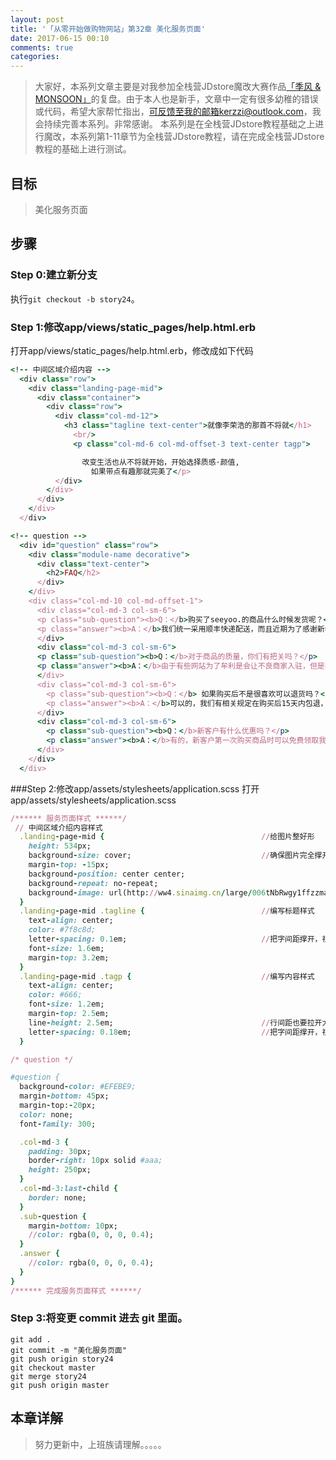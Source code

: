 ```yaml
---
layout: post
title: '「从零开始做购物网站」第32章 美化服务页面'
date: 2017-06-15 00:10
comments: true
categories: 
---
```



> 大家好，本系列文章主要是对我参加全栈营JDstore魔改大赛作品[「季风 & MONSOON」](http://kerzzi.logdown.com/posts/1903205-magic-change-contest-entries-monsoon)的复盘。由于本人也是新手，文章中一定有很多幼稚的错误或代码，希望大家帮忙指出，可反馈至我的邮箱kerzzi@outlook.com，我会持续完善本系列。非常感谢。
> 本系列是在全栈营JDstore教程基础之上进行魔改，本系列第1-11章节为全栈营JDstore教程，请在完成全栈营JDstore教程的基础上进行测试。


## 目标
> 美化服务页面

## 步骤
### Step 0:建立新分支
执行```git checkout -b story24```。

### Step 1:修改app/views/static_pages/help.html.erb
打开app/views/static_pages/help.html.erb，修改成如下代码
```ruby app/views/static_pages/help.html.erb
<!-- 中间区域介绍内容 -->
  <div class="row">
    <div class="landing-page-mid">
      <div class="container">
        <div class="row">
          <div class="col-md-12">
            <h3 class="tagline text-center">就像李荣浩的那首不将就</h1>
              <br/>
              <p class="col-md-6 col-md-offset-3 text-center tagp">

                改变生活也从不将就开始，开始选择质感·颜值,
                  如果带点有趣那就完美了</p>
          </div>
        </div>
      </div>
    </div>
  </div>

<!-- question -->
  <div id="question" class="row">
    <div class="module-name decorative">
      <div class="text-center">
        <h2>FAQ</h2>
      </div>
    </div>
    <div class="col-md-10 col-md-offset-1">
      <div class="col-md-3 col-sm-6">
      <p class="sub-question"><b>Q：</b>购买了seeyoo.的商品什么时候发货呢？</p>
      <p class="answer"><b>A：</b>我们统一采用顺丰快递配送，而且近期为了感谢新老客户的支持，我们专请意大利设计师为商品设计包装礼盒，在我们商城购买5次以上可享受此项服务</p>
      </div>
      <div class="col-md-3 col-sm-6">
      <p class="sub-question"><b>Q：</b>对于商品的质量，你们有把关吗？</p>
      <p class="answer"><b>A：</b>由于有些网站为了牟利是会让不良商家入驻，但是我们在入驻前都会有严格的审查机制，以保证商品的质量，保证消费者的权益是我们的核心任务</p>
      </div>
      <div class="col-md-3 col-sm-6">
        <p class="sub-question"><b>Q：</b> 如果购买后不是很喜欢可以退货吗？</p>
        <p class="answer"><b>A：</b>可以的，我们有相关规定在购买后15天内包退，30天内如有质量问题可找商家包换，所以买了不喜欢也不怕哦</p>
      </div>
      <div class="col-md-3 col-sm-6">
        <p class="sub-question"><b>Q：</b>新客户有什么优惠吗？</p>
        <p class="answer"><b>A：</b>有的，新客户第一次购买商品时可以免费领取我们的6折优惠券，所以有喜欢的尽快趁机购买哦</p>
      </div>
    </div>
  </div>
```

###Step 2:修改app/assets/stylesheets/application.scss
打开app/assets/stylesheets/application.scss
```ruby app/assets/stylesheets/application.scss
/****** 服务页面样式 ******/
 // 中间区域介绍内容样式
  .landing-page-mid {                                   //给图片整好形
    height: 534px;
    background-size: cover;                             //确保图片完全撑开
    margin-top: -15px;
    background-position: center center;
    background-repeat: no-repeat;
    background-image: url(http://ww4.sinaimg.cn/large/006tNbRwgy1ffzzmaueitj31kw18s7wk.jpg);
  }
  .landing-page-mid .tagline {                          //编写标题样式
    text-align: center;
    color: #7f8c8d;
    letter-spacing: 0.1em;                              //把字间距撑开，视觉感更优雅
    font-size: 1.6em;
    margin-top: 3.2em;
  }
  .landing-page-mid .tagp {                             //编写内容样式
    text-align: center;
    color: #666;
    font-size: 1.2em;
    margin-top: 2.5em;
    line-height: 2.5em;                                 //行间距也要拉开大一些
    letter-spacing: 0.18em;                             //把字间距撑开，视觉感更优雅
  }

/* question */

#question {
  background-color: #EFEBE9;
  margin-bottom: 45px;
  margin-top:-20px;
  color: none;
  font-family: 300;

  .col-md-3 {
    padding: 30px;
    border-right: 10px solid #aaa;
    height: 250px;
  }
  .col-md-3:last-child {
    border: none;
  }
  .sub-question {
    margin-bottom: 10px;
    //color: rgba(0, 0, 0, 0.4);
  }
  .answer {
    //color: rgba(0, 0, 0, 0.4);
  }
}
/****** 完成服务页面样式 ******/
```

### Step 3:将变更 commit 进去 git 里面。

```
git add .
git commit -m "美化服务页面"
git push origin story24
git checkout master
git merge story24
git push origin master
```

## 本章详解
>  努力更新中，上班族请理解。。。。。

